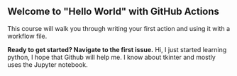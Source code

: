 ## Welcome to "Hello World" with GitHub Actions

This course will walk you through writing your first action and using it with a workflow file. 

**Ready to get started? Navigate to the first issue.**
Hi, I just started learning python, I hope that Github will help me. I know about tkinter and mostly uses the Jupyter notebook.
